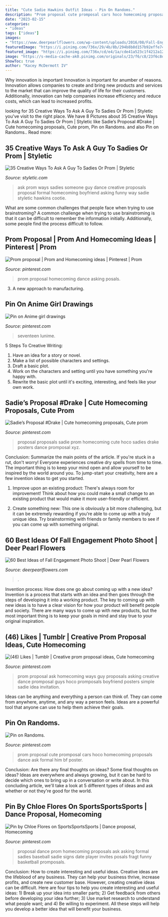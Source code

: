 ```yaml
---
title: "Cute Sadie Hawkins Outfit Ideas - Pin On Randoms."
description: "Prom proposal cute promposal cars hoco homecoming proposals dance ask formal him bf poster"
date: "2023-02-15"
categories:
- "ideas"
tags: ["ideas"]
images:
- "https://www.deerpearlflowers.com/wp-content/uploads/2016/08/Fall-Engagement-Photo-Shoot-and-Poses-Ideas-15.jpg"
featuredImage: "https://i.pinimg.com/736x/29/4b/8b/294b8b8d157b92effe74655570f22f5c--asking-him-to-prom-prom-asking-ideas.jpg"
featured_image: "https://i.pinimg.com/736x/cd/e4/1a/cde41a523c1f4212a12625424846ec1c--dance-proposal-proposal-ideas.jpg"
image: "https://s-media-cache-ak0.pinimg.com/originals/23/f6/c8/23f6c8d06497578d83112427bcf9a365.jpg"
ShowToc: true
author: "Kacey McDermott IV"
---
```



Why innovation is important
Innovation is important for anumber of reasons. Innovation allows companies to create and bring new products and services to the market that can improve the quality of life for their customers. Additionally, innovation can help companies increase efficiency and reduce costs, which can lead to increased profits.

	

		
looking for 35 Creative Ways To Ask A Guy To Sadies Or Prom | Styletic you've visit to the right place. We have 8 Pictures about 35 Creative Ways To Ask A Guy To Sadies Or Prom | Styletic like Sadie’s Proposal #Drake | Cute homecoming proposals, Cute prom, Pin on Randoms. and also Pin on Randoms.. Read more:
		
    
## 35 Creative Ways To Ask A Guy To Sadies Or Prom | Styletic

<img loading=lazy src="https://styletic.com/wp-content/uploads/2015/12/creative-ways-to-ask-a-guy-to-sadies/19-sadies-prom-proposals.jpg" onerror="this.onerror=null;this.src='https://tse4.mm.bing.net/th?id=OIP._qh7U9S_Qv31_TsZmz8nyQHaJ4&amp;pid=15.1';" alt="35 Creative Ways To Ask A Guy To Sadies Or Prom | Styletic">

_Source: styletic.com_

>ask prom ways sadies someone guy dance creative proposals proposal formal homecoming boyfriend asking funny way sadie styletic hawkins cootie. 

	

What are some common challenges that people face when trying to use brainstroming?
A common challenge when trying to use brainstroming is that it can be difficult to remember the information initially. Additionally, some people find the process difficult to follow.

    
## Prom Proposal | Prom And Homecoming Ideas | Pinterest | Prom

<img loading=lazy src="https://s-media-cache-ak0.pinimg.com/originals/23/f6/c8/23f6c8d06497578d83112427bcf9a365.jpg" onerror="this.onerror=null;this.src='https://tse2.mm.bing.net/th?id=OIP.rNYBQDD5FkKMEtzh4s6DLQDYEg&amp;pid=15.1';" alt="Prom proposal | Prom and Homecoming ideas | Pinterest | Prom">

_Source: pinterest.com_

>prom proposal homecoming dance asking posals. 

	

3. A new approach to manufacturing.

    
## Pin On Anime Girl Drawings

<img loading=lazy src="https://i.pinimg.com/originals/16/75/f4/1675f40154addff375410ef1d049354f.jpg" onerror="this.onerror=null;this.src='https://tse3.mm.bing.net/th?id=OIP.RN9dTqOlajMV51rkhF5SowHaH2&amp;pid=15.1';" alt="Pin on Anime girl drawings">

_Source: pinterest.com_

>seventeen lunime. 

	

5 Steps To Creative Writing:
1. Have an idea for a story or novel.
2. Make a list of possible characters and settings.
3. Draft a basic plot.
4. Work on the characters and setting until you have something you're happy with.
5. Rewrite the basic plot until it's exciting, interesting, and feels like your own work.

    
## Sadie’s Proposal #Drake | Cute Homecoming Proposals, Cute Prom

<img loading=lazy src="https://i.pinimg.com/736x/9e/b7/a1/9eb7a1ee86c234cd29cb564ca42801b9.jpg" onerror="this.onerror=null;this.src='https://tse3.mm.bing.net/th?id=OIP.MQNfoevDxQgOF6TjFmDPdgHaJ3&amp;pid=15.1';" alt="Sadie’s Proposal #Drake | Cute homecoming proposals, Cute prom">

_Source: pinterest.com_

>proposal proposals sadie prom homecoming cute hoco sadies drake posters dance promposal xyz. 

	

Conclusion: Summarize the main points of the article.
If you're stuck in a rut, don't worry! Everyone experiences creative dry spells from time to time. The important thing is to keep your mind open and allow yourself to be inspired by the world around you. To jump-start your creativity, here are a few invention ideas to get you started.
1. Improve upon an existing product: There's always room for improvement! Think about how you could make a small change to an existing product that would make it more user-friendly or efficient.

2. Create something new: This one is obviously a bit more challenging, but it can be extremely rewarding if you're able to come up with a truly unique idea. Try brainstorming with friends or family members to see if you can come up with something original.


    
## 60 Best Ideas Of Fall Engagement Photo Shoot | Deer Pearl Flowers

<img loading=lazy src="https://www.deerpearlflowers.com/wp-content/uploads/2016/08/Fall-Engagement-Photo-Shoot-and-Poses-Ideas-15.jpg" onerror="this.onerror=null;this.src='https://tse4.mm.bing.net/th?id=OIP.LE1YvsztqRCcIDNAy2DxaQHaKD&amp;pid=15.1';" alt="60 Best Ideas of Fall Engagement Photo Shoot | Deer Pearl Flowers">

_Source: deerpearlflowers.com_

>. 

	

Invention process: How does one go about coming up with a new idea?
Invention is a process that starts with an idea and then goes through the steps of developing it into a working product. The key to coming up with new ideas is to have a clear vision for how your product will benefit people and society. There are many ways to come up with new products, but the most important thing is to keep your goals in mind and stay true to your original inspiration.

    
## (46) Likes | Tumblr | Creative Prom Proposal Ideas, Cute Homecoming

<img loading=lazy src="https://i.pinimg.com/736x/dd/d8/57/ddd857f32bbb95e6ab7f747d42180634--prom-ideas-asking-homecoming-ideas.jpg" onerror="this.onerror=null;this.src='https://tse2.mm.bing.net/th?id=OIP.tPZC8JVK_jivb57YnAqBpAHaJ4&amp;pid=15.1';" alt="(46) Likes | Tumblr | Creative prom proposal ideas, Cute homecoming">

_Source: pinterest.com_

>prom proposal ask homecoming ways guy proposals asking creative dance promposal guys hoco promposals boyfriend posters simple sadie idea invitation. 

	

Ideas can be anything and everything a person can think of. They can come from anywhere, anytime, and any way a person feels. Ideas are a powerful tool that anyone can use to help them achieve their goals.

    
## Pin On Randoms.

<img loading=lazy src="https://i.pinimg.com/736x/29/4b/8b/294b8b8d157b92effe74655570f22f5c--asking-him-to-prom-prom-asking-ideas.jpg" onerror="this.onerror=null;this.src='https://tse3.mm.bing.net/th?id=OIP.5AuiynEWv8b98OCXgJWpIwHaFw&amp;pid=15.1';" alt="Pin on Randoms.">

_Source: pinterest.com_

>prom proposal cute promposal cars hoco homecoming proposals dance ask formal him bf poster. 

	

Conclusion: Are there any final thoughts on ideas?
Some final thoughts on ideas? Ideas are everywhere and always growing, but it can be hard to decide which ones to bring up in a conversation or write about. In this concluding article, we'll take a look at 5 different types of ideas and ask whether or not they're good for the world.

    
## Pin By Chloe Flores On SportsSportsSports | Dance Proposal, Homecoming

<img loading=lazy src="https://i.pinimg.com/736x/cd/e4/1a/cde41a523c1f4212a12625424846ec1c--dance-proposal-proposal-ideas.jpg" onerror="this.onerror=null;this.src='https://tse1.mm.bing.net/th?id=OIP.e-0E4tfg0lwdopvpS57BTgHaJ3&amp;pid=15.1';" alt="Pin by Chloe Flores on SportsSportsSports | Dance proposal, Homecoming">

_Source: pinterest.com_

>proposal dance prom homecoming proposals ask asking formal sadies baseball sadie signs date player invites posals fragt funny basketball promposals. 

	

Conclusion: How to create interesting and useful ideas.
Creative ideas are the lifeblood of any business. They can help your business thrive, increase profits, and create new customer base. However, creating creative ideas can be difficult. Here are four tips to help you create interesting and useful ideas: 1) Break up your idea into smaller parts; 2) Get feedback from others before developing your idea further; 3) Use market research to understand what people want; and 4) Be willing to experiment. All these steps will help you develop a better idea that will benefit your business.

